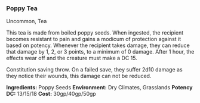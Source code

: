 ### Poppy Tea
Uncommon, Tea

This tea is made from boiled poppy seeds. When ingested, the recipient becomes resistant to pain and gains a modicum of protection against it based on potency. Whenever the recipient takes damage, they can reduce that damage by 1, 2, or 3 points, to a minimum of 0 damage. After 1 hour, the effects wear off and the creature must make a DC 15.

Constitution saving throw. On a failed save, they suffer 2d10 damage as they notice their wounds, this damage can not be reduced.

**Ingredients:** Poppy Seeds
**Environment:** Dry Climates, Grasslands
**Potency DC:** 13/15/18
**Cost:** 30gp/40gp/50gp
